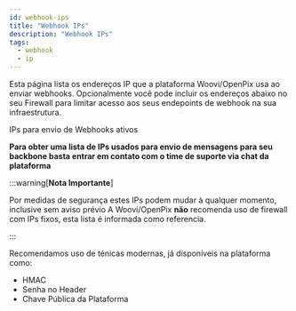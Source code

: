 ```yaml
---
id: webhook-ips
title: "Webhook IPs"
description: "Webhook IPs"
tags:
  - webhook
  - ip
---
```


Esta página lista os endereços IP que a plataforma Woovi/OpenPix usa ao enviar webhooks. Opcionalmente você pode incluir os endereços abaixo no seu Firewall para limitar acesso aos seus endepoints de webhook na sua infraestrutura. 


IPs para envio de Webhooks ativos

**Para obter uma lista de IPs usados para envio de mensagens para seu backbone basta entrar em contato com o time de suporte via chat da plataforma**


:::warning[**Nota Importante**]

Por medidas de segurança estes IPs podem mudar à qualquer momento, inclusive sem aviso prévio
A Woovi/OpenPix **não** recomenda uso de firewall com IPs fixos, esta lista é informada como referencia. 

:::

Recomendamos uso de ténicas modernas, já disponíveis na plataforma como:

- HMAC
- Senha no Header
- Chave Pública da Plataforma

